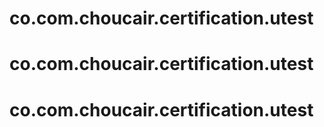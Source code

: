 # co.com.choucair.certification.utest
# co.com.choucair.certification.utest
# co.com.choucair.certification.utest

